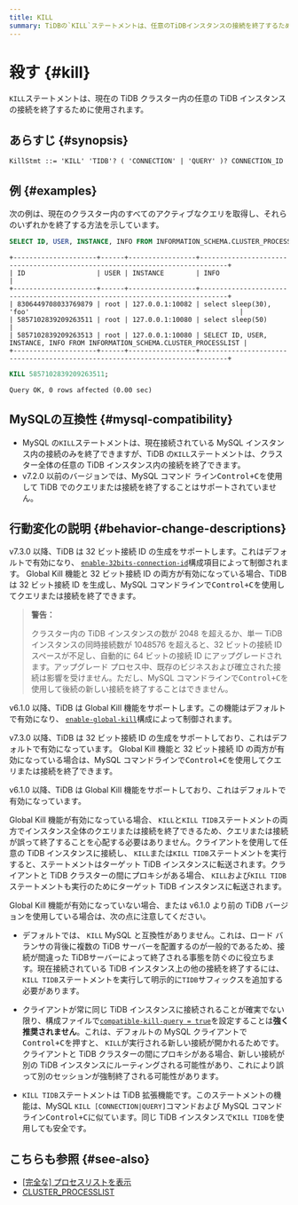 ```yaml
---
title: KILL
summary: TiDBの`KILL`ステートメントは、任意のTiDBインスタンスの接続を終了するために使用されます。MySQLの`KILL`ステートメントとは異なり、TiDBの`KILL`ステートメントはクラスター全体の任意のTiDBインスタンス内の接続を終了できます。32ビット接続IDの生成をサポートし、Global Kill機能が有効になっている場合、クエリまたは接続を終了できます。`KILL TIDB`ステートメントを使用しても安全です。
---
```


# 殺す {#kill}

`KILL`ステートメントは、現在の TiDB クラスター内の任意の TiDB インスタンスの接続を終了するために使用されます。

## あらすじ {#synopsis}

```ebnf+diagram
KillStmt ::= 'KILL' 'TIDB'? ( 'CONNECTION' | 'QUERY' )? CONNECTION_ID
```

## 例 {#examples}

次の例は、現在のクラスター内のすべてのアクティブなクエリを取得し、それらのいずれかを終了する方法を示しています。

```sql
SELECT ID, USER, INSTANCE, INFO FROM INFORMATION_SCHEMA.CLUSTER_PROCESSLIST;
```

    +---------------------+------+-----------------+-----------------------------------------------------------------------------+
    | ID                  | USER | INSTANCE        | INFO                                                                        |
    +---------------------+------+-----------------+-----------------------------------------------------------------------------+
    | 8306449708033769879 | root | 127.0.0.1:10082 | select sleep(30), 'foo'                                                     |
    | 5857102839209263511 | root | 127.0.0.1:10080 | select sleep(50)                                                            |
    | 5857102839209263513 | root | 127.0.0.1:10080 | SELECT ID, USER, INSTANCE, INFO FROM INFORMATION_SCHEMA.CLUSTER_PROCESSLIST |
    +---------------------+------+-----------------+-----------------------------------------------------------------------------+

```sql
KILL 5857102839209263511;
```

    Query OK, 0 rows affected (0.00 sec)

## MySQLの互換性 {#mysql-compatibility}

-   MySQL の`KILL`ステートメントは、現在接続されている MySQL インスタンス内の接続のみを終了できますが、TiDB の`KILL`ステートメントは、クラスター全体の任意の TiDB インスタンス内の接続を終了できます。
-   v7.2.0 以前のバージョンでは、MySQL コマンド ライン<kbd>Control+C</kbd>を使用して TiDB でのクエリまたは接続を終了することはサポートされていません。

## 行動変化の説明 {#behavior-change-descriptions}

<CustomContent platform="tidb">

v7.3.0 以降、TiDB は 32 ビット接続 ID の生成をサポートします。これはデフォルトで有効になり、 [`enable-32bits-connection-id`](/tidb-configuration-file.md#enable-32bits-connection-id-new-in-v730)構成項目によって制御されます。 Global Kill 機能と 32 ビット接続 ID の両方が有効になっている場合、TiDB は 32 ビット接続 ID を生成し、MySQL コマンドラインで<kbd>Control+C</kbd>を使用してクエリまたは接続を終了できます。

> **警告：**
>
> クラスター内の TiDB インスタンスの数が 2048 を超えるか、単一 TiDB インスタンスの同時接続数が 1048576 を超えると、32 ビットの接続 ID スペースが不足し、自動的に 64 ビットの接続 ID にアップグレードされます。アップグレード プロセス中、既存のビジネスおよび確立された接続は影響を受けません。ただし、MySQL コマンドラインで<kbd>Control+C</kbd>を使用して後続の新しい接続を終了することはできません。

v6.1.0 以降、TiDB は Global Kill 機能をサポートします。この機能はデフォルトで有効になり、 [`enable-global-kill`](/tidb-configuration-file.md#enable-global-kill-new-in-v610)構成によって制御されます。

</CustomContent>

<CustomContent platform="tidb-cloud">

v7.3.0 以降、TiDB は 32 ビット接続 ID の生成をサポートしており、これはデフォルトで有効になっています。 Global Kill 機能と 32 ビット接続 ID の両方が有効になっている場合は、MySQL コマンドラインで<kbd>Control+C</kbd>を使用してクエリまたは接続を終了できます。

v6.1.0 以降、TiDB は Global Kill 機能をサポートしており、これはデフォルトで有効になっています。

</CustomContent>

Global Kill 機能が有効になっている場合、 `KILL`と`KILL TIDB`ステートメントの両方でインスタンス全体のクエリまたは接続を終了できるため、クエリまたは接続が誤って終了することを心配する必要はありません。クライアントを使用して任意の TiDB インスタンスに接続し、 `KILL`または`KILL TIDB`ステートメントを実行すると、ステートメントはターゲット TiDB インスタンスに転送されます。クライアントと TiDB クラスターの間にプロキシがある場合、 `KILL`および`KILL TIDB`ステートメントも実行のためにターゲット TiDB インスタンスに転送されます。

Global Kill 機能が有効になっていない場合、または v6.1.0 より前の TiDB バージョンを使用している場合は、次の点に注意してください。

-   デフォルトでは、 `KILL` MySQL と互換性がありません。これは、ロード バランサの背後に複数の TiDB サーバーを配置するのが一般的であるため、接続が間違った TiDBサーバーによって終了される事態を防ぐのに役立ちます。現在接続されている TiDB インスタンス上の他の接続を終了するには、 `KILL TIDB`ステートメントを実行して明示的に`TIDB`サフィックスを追加する必要があります。

<CustomContent platform="tidb">

-   クライアントが常に同じ TiDB インスタンスに接続されることが確実でない限り、構成ファイルで[`compatible-kill-query = true`](/tidb-configuration-file.md#compatible-kill-query)を設定することは**強く推奨されません**。これは、デフォルトの MySQL クライアントで<kbd>Control+C</kbd>を押すと、 `KILL`が実行される新しい接続が開かれるためです。クライアントと TiDB クラスターの間にプロキシがある場合、新しい接続が別の TiDB インスタンスにルーティングされる可能性があり、これにより誤って別のセッションが強制終了される可能性があります。

</CustomContent>

-   `KILL TIDB`ステートメントは TiDB 拡張機能です。このステートメントの機能は、MySQL `KILL [CONNECTION|QUERY]`コマンドおよび MySQL コマンド ライン<kbd>Control+C</kbd>に似ています。同じ TiDB インスタンスで`KILL TIDB`を使用しても安全です。

## こちらも参照 {#see-also}

-   [[完全な] プロセスリストを表示](/sql-statements/sql-statement-show-processlist.md)
-   [CLUSTER_PROCESSLIST](/information-schema/information-schema-processlist.md#cluster_processlist)

